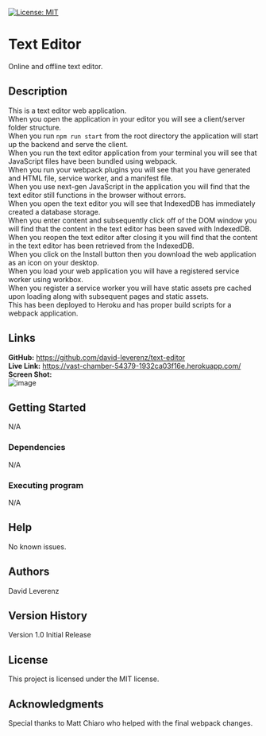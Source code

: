 [![License: MIT](https://img.shields.io/badge/License-MIT-yellow.svg)](https://opensource.org/licenses/MIT)
# Text Editor
Online and offline text editor.

## Description
This is a text editor web application.<br>
When you open the application in your editor you will see a client/server folder structure.<br>
When you run `npm run start` from the root directory the application will start up the backend and serve the client.<br>
When you run the text editor application from your terminal you will see that JavaScript files have been bundled using webpack.<br>
When you run your webpack plugins you will see that you have generated and HTML file, service worker, and a manifest file.<br>
When you use next-gen JavaScript in the application you will find that the text editor still functions in the browser without errors.<br>
When you open the text editor you will see that IndexedDB has immediately created a database storage.<br>
When you enter content and subsequently click off of the DOM window you will find that the content in the text editor has been saved with IndexedDB.<br>
When you reopen the text editor after closing it you will find that the content in the text editor has been retrieved from the IndexedDB.<br>
When you click on the Install button then you download the web application as an icon on your desktop.<br>
When you load your web application you will have a registered service worker using workbox.<br>
When you register a service worker you will have static assets pre cached upon loading along with subsequent pages and static assets.<br>
This has been deployed to Heroku and has proper build scripts for a webpack application.<br>

## Links
**GitHub:** https://github.com/david-leverenz/text-editor<br>
**Live Link:** https://vast-chamber-54379-1932ca03f16e.herokuapp.com/<br>
**Screen Shot:** <br>
![image](https://github.com/david-leverenz/text-editor/assets/131185593/d2dedf24-1e97-45e8-9a75-308265cb142e)

## Getting Started
N/A
### Dependencies
N/A
### Executing program
N/A
## Help
No known issues.
## Authors
David Leverenz 
## Version History
Version 1.0 Initial Release
## License
This project is licensed under the MIT license.
## Acknowledgments
Special thanks to Matt Chiaro who helped with the final webpack changes.


